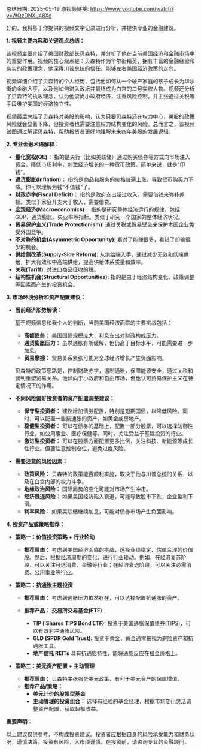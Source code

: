 总结日期: 2025-05-19
原视频链接: https://www.youtube.com/watch?v=WQzDNXu48Xc

好的，我将基于你提供的视频文字记录进行分析，并提供专业的金融建议。

**1. 视频主要内容和关键观点总结：**

该视频主要介绍了美国财政部长贝森特，并分析了他在当前美国经济和金融市场中的重要作用。视频的核心观点是：贝森特作为华尔街精英，拥有丰富的金融经验和务实的政策理念，他深得川普总统的信任，能够左右美国经济政策的走向。

视频详细介绍了贝森特的个人经历，包括他如何从一个破产家庭的孩子成长为华尔街的金融大亨，以及他如何进入政坛并最终成为白宫的二号实权人物。视频还分析了贝森特的执政理念，认为他崇尚小政府经济，注重风险控制，并主张通过关税等手段维护美国的经济独立性。

视频最后总结了贝森特对美股的影响，认为只要贝森特还在权力中心，美股的政策风险就会显著下降，但投资者也需要注意权力结构变化的风险。总而言之，该视频试图通过解读贝森特，帮助投资者更好地理解未来四年美股的发展逻辑。

**2. 专业金融术语解释：**

*   **量化宽松(QE)：** 指的是央行（比如美联储）通过购买债券等方式向市场注入资金，降低市场利率，刺激经济增长的一种货币政策。简单来说，就是“印钱”。
*   **通货膨胀(Inflation)：** 指的是商品和服务的价格普遍上涨，导致货币购买力下降。你可以理解为钱“不值钱”了。
*   **财政赤字(Fiscal Deficit)：** 指的是政府支出超过收入，需要借钱来弥补差额。类似于家庭开支大于收入，需要借贷。
*   **宏观经济(Macroeconomics)：** 指的是研究整体经济运行的规律，包括GDP、通货膨胀、失业率等指标。类似于研究一个国家的整体经济状况。
*   **贸易保护主义(Trade Protectionism):** 通过关税或贸易壁垒来保护本国企业免受外国竞争。
*   **不对称的机会(Asymmetric Opportunity):** 看对了能赚很多，看错了却输很少的机会。
*   **供给侧改革(Supply-Side Reform):** 从供给端入手，通过减少无效和低端供给，扩大有效和中高端供给，提高供给体系质量和效率。
*   **关税(Tariff):** 对进口商品征收的税。
*   **结构性机会(Structural Opportunities):** 指的是由于经济结构变化、政策调整等因素而产生的投资机会。

**3. 市场环境分析和资产配置建议：**

*   **当前经济形势解读：**

    基于视频信息和我个人的判断，当前美国经济面临的主要挑战包括：

    *   **高额债务：** 美国国债规模庞大，利息支出对财政构成压力。
    *   **通货膨胀压力：** 虽然通胀有所缓解，但仍高于目标水平，可能需要进一步加息。
    *   **贸易摩擦：** 贸易关系紧张可能对全球经济增长产生负面影响。

    贝森特的政策思路是，控制财政赤字，遏制通胀，保障能源安全，通过关税和谈判重塑贸易关系。他倾向于小政府和自由市场，但也认可贸易保护主义在特定情况下的作用。
*   **不同风险偏好投资者的资产配置调整建议：**

    *   **保守型投资者：** 建议增加债券配置，特别是短期国债，以降低风险。同时，可以配置一些抗通胀的资产，如黄金或房地产。
    *   **稳健型投资者：** 可以在债券的基础上，配置一部分股票，可以选择防御性行业，如公用事业、医疗保健等。同时，关注受益于基建投资的行业。
    *   **激进型投资者：** 可以在股票方面配置更多比例，关注科技、新能源等成长性行业。但要注意控制仓位，避免过度风险。

*   **需要注意的风险因素：**

    *   **政策风险：** 贝森特的政策能否顺利实施，取决于他与川普总统的关系，以及在白宫内部的权力斗争。
    *   **地缘政治风险：** 国际局势的变化可能对市场产生冲击。
    *   **经济衰退风险：** 如果美国经济陷入衰退，可能导致股市下跌，企业盈利下滑。
    *   **利率风险：** 如果美联储继续加息，可能对债券市场产生负面影响。

**4. 投资产品或策略推荐：**

*   **策略一：价值投资策略 + 行业轮动**

    *   **推荐理由：** 考虑到美国经济面临的挑战，选择业绩稳定、估值合理的价值股。然后，根据经济周期的变化，进行行业轮动。例如，在经济复苏阶段，可以关注可选消费、金融等行业；在经济衰退阶段，可以关注必需消费、公用事业等行业。

*   **策略二：抗通胀主题投资**

    *   **推荐理由：** 考虑到通胀压力依然存在，可以选择配置抗通胀的资产。

    *   **推荐产品：** **交易所交易基金(ETF)**

        *   **TIP (iShares TIPS Bond ETF):** 投资于美国通胀保值债券(TIPS)，可以有效对冲通胀风险。
        *   **GLD (SPDR Gold Trust):** 投资于黄金，黄金通常被视为避险资产和抗通胀工具。
        *   **地产信托 REITs** 具有抗通膨特性，能将通膨反应在租金价格上。

*   **策略三：美元资产配置 + 主动管理**

    *   **推荐理由：** 贝森特主张强势美元政策，有利于美元资产的保值增值。
    *   **推荐产品/策略：**
        *   **美元计价的股票型基金**
        *   **主动管理的投资组合：** 选择有经验的基金经理，根据市场变化灵活调整资产配置，获取超额收益。

**重要声明：**

以上建议仅供参考，不构成投资建议。投资者应根据自身的风险承受能力和财务状况，谨慎决策。投资有风险，入市须谨慎。在投资前，请咨询专业的金融顾问。